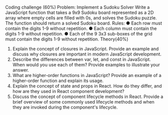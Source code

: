 Coding challenge (60%)
Problem: Implement a Sudoku Solver
Write a JavaScript function that takes a 9x9 Sudoku board represented as a 2D array where
empty cells are filled with 0s, and solves the Sudoku puzzle. The function should return a
solved Sudoku board.
Rules:
● Each row must contain the digits 1-9 without repetition.
● Each column must contain the digits 1-9 without repetition.
● Each of the 9 3x3 sub-boxes of the grid must contain the digits 1-9 without repetition.
Theory(40%)

1. Explain the concept of closures in JavaScript. Provide an example and discuss why
   closures are important in modern JavaScript development.
2. Describe the differences between var, let, and const in JavaScript. When would you
   use each of them? Provide examples to illustrate your answer.
3. What are higher-order functions in JavaScript? Provide an example of a higher-order
   function and explain its usage.
4. Explain the concept of state and props in React. How do they differ, and how are they
   used in React component development?
5. Discuss the concept of component lifecycle methods in React. Provide a brief
   overview of some commonly used lifecycle methods and when they are invoked
   during the component's lifecycle.
